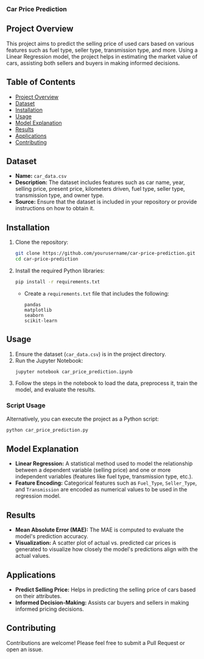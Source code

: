 ### Car Price Prediction

## Project Overview
This project aims to predict the selling price of used cars based on various features such as fuel type, seller type, transmission type, and more. Using a Linear Regression model, the project helps in estimating the market value of cars, assisting both sellers and buyers in making informed decisions.

## Table of Contents
- [Project Overview](#project-overview)
- [Dataset](#dataset)
- [Installation](#installation)
- [Usage](#usage)
- [Model Explanation](#model-explanation)
- [Results](#results)
- [Applications](#applications)
- [Contributing](#contributing)

## Dataset
- **Name:** `car_data.csv`
- **Description:** The dataset includes features such as car name, year, selling price, present price, kilometers driven, fuel type, seller type, transmission type, and owner type.
- **Source:** Ensure that the dataset is included in your repository or provide instructions on how to obtain it.

## Installation
1. Clone the repository:
   ```bash
   git clone https://github.com/yourusername/car-price-prediction.git
   cd car-price-prediction
   ```
2. Install the required Python libraries:
   ```bash
   pip install -r requirements.txt
   ```
   - Create a `requirements.txt` file that includes the following:
     ```
     pandas
     matplotlib
     seaborn
     scikit-learn
     ```

## Usage
1. Ensure the dataset (`car_data.csv`) is in the project directory.
2. Run the Jupyter Notebook:
   ```bash
   jupyter notebook car_price_prediction.ipynb
   ```
3. Follow the steps in the notebook to load the data, preprocess it, train the model, and evaluate the results.

### Script Usage
Alternatively, you can execute the project as a Python script:
   ```bash
   python car_price_prediction.py
   ```

## Model Explanation
- **Linear Regression:** A statistical method used to model the relationship between a dependent variable (selling price) and one or more independent variables (features like fuel type, transmission type, etc.).
- **Feature Encoding:** Categorical features such as `Fuel_Type`, `Seller_Type`, and `Transmission` are encoded as numerical values to be used in the regression model.

## Results
- **Mean Absolute Error (MAE):** The MAE is computed to evaluate the model's prediction accuracy.
- **Visualization:** A scatter plot of actual vs. predicted car prices is generated to visualize how closely the model's predictions align with the actual values.

## Applications
- **Predict Selling Price:** Helps in predicting the selling price of cars based on their attributes.
- **Informed Decision-Making:** Assists car buyers and sellers in making informed pricing decisions.

## Contributing
Contributions are welcome! Please feel free to submit a Pull Request or open an issue.
